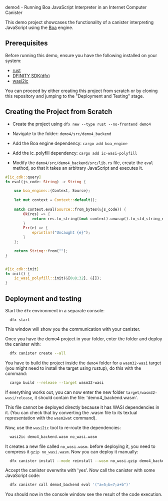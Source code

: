 demo4 - Running Boa JavaScript Interpreter in an Internet Computer Canister

This demo project showcases the functionality of a canister interpreting JavaScript using the [Boa](https://github.com/boa-dev/boa) engine.

## Prerequisites

Before running this demo, ensure you have the following installed on your system:


* [rust](https://doc.rust-lang.org/book/ch01-01-installation.html)
* [DFINITY SDK(dfx)](https://internetcomputer.org/docs/current/developer-docs/setup/install/)
* [wasi2ic](https://github.com/wasm-forge/wasi2ic)

You can proceed by either creating this project from scratch or by cloning this repository and jumping to the "Deployment and Testing" stage.

## Creating the Project from Scratch

* Create the project using `dfx new --type rust --no-frontend demo4`
* Navigate to the folder: `demo4/src/demo4_backend`
* Add the Boa engine dependency: `cargo add boa_engine`
* Add the ic_polyfill dependency: `cargo add ic-wasi-polyfill`

* Modify the `demo4/src/demo4_backend/src/lib.rs` file, create the `eval` method, so that it takes an arbitrary JavaScript and executes it.

```rust
#[ic_cdk::query]
fn eval(js_code: String) -> String {

    use boa_engine::{Context, Source};
    
    let mut context = Context::default();
    
    match context.eval(Source::from_bytes(&js_code)) {
        Ok(res) => {
            return res.to_string(&mut context).unwrap().to_std_string_escaped();
        }
        Err(e) => {
            eprintln!("Uncaught {e}");
        }
    };

    return String::from("");
}


#[ic_cdk::init]
fn init() {
    ic_wasi_polyfill::init(&[0u8;32], &[]);
}

```


## Deployment and testing

Start the `dfx` environment in a separate console:
```
  dfx start
```
This window will show you the communication with your canister.


Once you have the demo4 project in your folder, enter the folder and deploy the canister with:

```bash
  dfx canister create --all
```

You have to build the project inside the `demo4` folder for a `wasm32-wasi` target (you might need to install the target using rustup), do this with the command:
```bash
  cargo build --release --target wasm32-wasi
```

If everything works out, you can now enter the new folder `target/wasm32-wasi/release`, it should contain the file: 'demo4_backend.wasm'.

This file cannot be deployed directly because it has WASI dependencies in it. 
(You can check that by converting the .wasm file to its textual representation with the `wasm2wat` command).

Now, use the `wasi2ic` tool to re-route the dependencies:
```bash
  wasi2ic demo4_backend.wasm no_wasi.wasm
```
It creates a new file called `no_wasi.wasm`.
before deploying it, you need to compress it `gzip no_wasi.wasm`. Now you can deploy it manually:

```bash
  dfx canister install --mode reinstall --wasm no_wasi.gzip demo4_backend
```

Accept the canister overwrite with 'yes'. Now call the canister with some JavaScript code:

```bash
  dfx canister call demo4_backend eval '("a=5;b=7;a+b")'
```

You should now in the console window see the result of the code execution.
